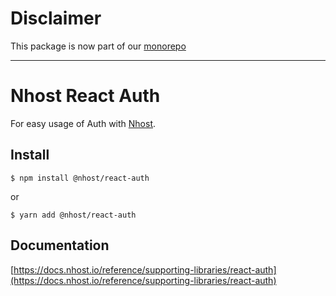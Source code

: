 # Disclaimer

This package is now part of our [monorepo](https://github.com/nhost/nhost)

------

# Nhost React Auth

For easy usage of Auth with [Nhost](https://nhost.io).

## Install

`$ npm install @nhost/react-auth`

or

`$ yarn add @nhost/react-auth`

## Documentation

[https://docs.nhost.io/reference/supporting-libraries/react-auth](https://docs.nhost.io/reference/supporting-libraries/react-auth)
